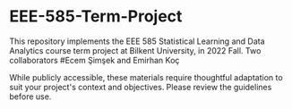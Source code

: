 # EEE-585-Term-Project
This repository implements the EEE 585 Statistical Learning and Data Analytics  course term project at Bilkent University, in 2022 Fall. Two collaborators #Ecem Şimşek and Emirhan Koç

 While publicly accessible, these materials require thoughtful adaptation to suit your project's context and objectives. Please review the guidelines before use.
